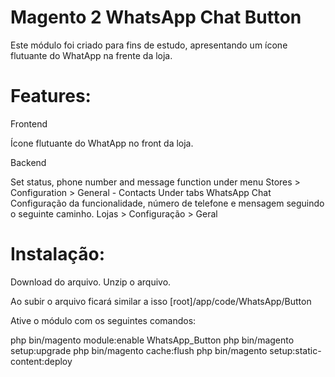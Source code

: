 # Magento 2 WhatsApp Chat Button

Este módulo foi criado para fins de estudo, apresentando um ícone flutuante do WhatApp na frente da loja.

# Features:

Frontend

Ícone flutuante do WhatApp no front da loja.

Backend

Set status, phone number and message function under menu Stores > Configuration > General - Contacts Under tabs WhatsApp Chat
Configuração da funcionalidade, número de telefone e mensagem seguindo o seguinte caminho. Lojas > Configuração > Geral

# Instalação:

Download do arquivo.
Unzip o arquivo.

Ao subir o arquivo ficará similar a isso [root]/app/code/WhatsApp/Button

Ative o módulo com os seguintes comandos:

php bin/magento module:enable WhatsApp_Button
php bin/magento setup:upgrade
php bin/magento cache:flush
php bin/magento setup:static-content:deploy
